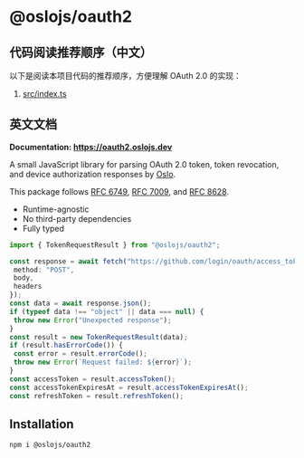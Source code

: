 # @oslojs/oauth2

## 代码阅读推荐顺序（中文）

以下是阅读本项目代码的推荐顺序，方便理解 OAuth 2.0 的实现：

1. [src/index.ts](src/index.ts)

## 英文文档

**Documentation: https://oauth2.oslojs.dev**

A small JavaScript library for parsing OAuth 2.0 token, token revocation, and device authorization responses by [Oslo](https://oslojs.dev).

This package follows [RFC 6749](https://datatracker.ietf.org/doc/html/rfc6749), [RFC 7009](https://datatracker.ietf.org/doc/html/rfc7009), and [RFC 8628](https://datatracker.ietf.org/doc/html/rfc8628).

- Runtime-agnostic
- No third-party dependencies
- Fully typed

```ts
import { TokenRequestResult } from "@oslojs/oauth2";

const response = await fetch("https://github.com/login/oauth/access_token", {
 method: "POST",
 body,
 headers
});
const data = await response.json();
if (typeof data !== "object" || data === null) {
 throw new Error("Unexpected response");
}
const result = new TokenRequestResult(data);
if (result.hasErrorCode()) {
 const error = result.errorCode();
 throw new Error(`Request failed: ${error}`);
}
const accessToken = result.accessToken();
const accessTokenExpiresAt = result.accessTokenExpiresAt();
const refreshToken = result.refreshToken();
```

## Installation

```
npm i @oslojs/oauth2

